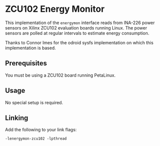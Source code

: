# ZCU102 Energy Monitor

This implementation of the `energymon` interface reads from INA-226 power
sensors on Xilinx ZCU102 evaluation boards running Linux.
The power sensors are polled at regular intervals to estimate energy
consumption.

Thanks to Connor Imes for the odroid sysfs implementation on which this
implementation is based.

## Prerequisites

You must be using a ZCU102 board running PetaLinux.

## Usage

No special setup is required.

## Linking

Add the following to your link flags:

```
-lenergymon-zcu102 -lpthread
```

